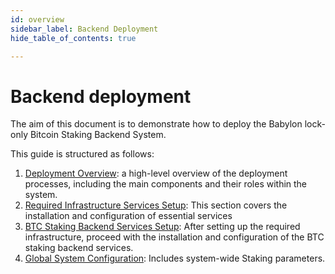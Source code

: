 ```yaml
---
id: overview
sidebar_label: Backend Deployment
hide_table_of_contents: true

---
```

# Backend deployment

The aim of this document is to demonstrate how to deploy
the Babylon lock-only Bitcoin Staking Backend System.

This guide is structured as follows:

1. [Deployment Overview](./deployment-overview.md):
a high-level overview of the deployment processes,
including the main components and their roles within the system.
2. [Required Infrastructure Services Setup](./infra/overview.md):
This section covers the installation and configuration of essential services
3. [BTC Staking Backend Services Setup](./services/overview.md):
After setting up the required infrastructure,
proceed with the installation and configuration of the BTC staking backend services.
4. [Global System Configuration](./global-system-configuration.md):
Includes system-wide Staking parameters.
